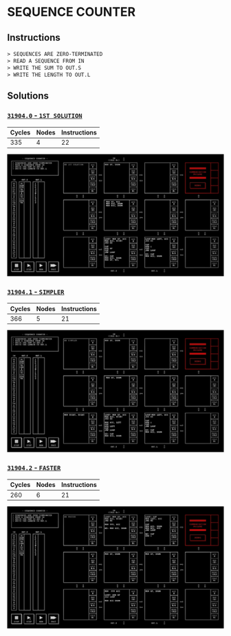 # SEQUENCE COUNTER

## Instructions

```
> SEQUENCES ARE ZERO-TERMINATED
> READ A SEQUENCE FROM IN
> WRITE THE SUM TO OUT.S
> WRITE THE LENGTH TO OUT.L
```

## Solutions

### [`31904.0` - `1ST SOLUTION`](31904.0.txt)

| Cycles | Nodes | Instructions |
| ------ | ----- | ------------ |
|   335  |   4   |      22      |

![31904.0](31904.0.jpg?raw=true)

### [`31904.1` - `SIMPLER`](31904.1.txt)

| Cycles | Nodes | Instructions |
| ------ | ----- | ------------ |
|   366  |   5   |      21      |

![31904.1](31904.1.jpg?raw=true)

### [`31904.2` - `FASTER`](31904.2.txt)

| Cycles | Nodes | Instructions |
| ------ | ----- | ------------ |
|   260  |   6   |      21      |

![31904.2](31904.2.jpg?raw=true)

